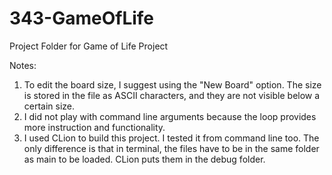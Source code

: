 # 343-GameOfLife
Project Folder for Game of Life Project

Notes:
  1. To edit the board size, I suggest using the "New Board" option. The size is stored in the file as ASCII characters, and
     they are not visible below a certain size. 
  2. I did not play with command line arguments because the loop provides more instruction and functionality.
  3. I used CLion to build this project. I tested it from command line too. The only difference is that in terminal, the files 
     have to be in the same folder as main to be loaded. CLion puts them in the debug folder.
